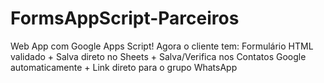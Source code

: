 # FormsAppScript-Parceiros
Web App com Google Apps Script! Agora o cliente tem: Formulário HTML validado + Salva direto no Sheets + Salva/Verifica nos Contatos Google automaticamente + Link direto para o grupo WhatsApp
